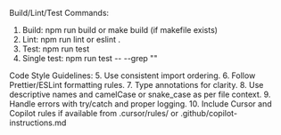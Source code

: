 Build/Lint/Test Commands:
1. Build: npm run build or make build (if makefile exists)
2. Lint: npm run lint or eslint .
3. Test: npm run test
4. Single test: npm run test -- --grep "<test name>"

Code Style Guidelines:
5. Use consistent import ordering.
6. Follow Prettier/ESLint formatting rules.
7. Type annotations for clarity.
8. Use descriptive names and camelCase or snake_case as per file context.
9. Handle errors with try/catch and proper logging.
10. Include Cursor and Copilot rules if available from .cursor/rules/ or .github/copilot-instructions.md